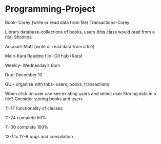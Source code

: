 # Programming-Project

Book- Corey (write or read data from file)
Transactions-Corey 

Library database-collections of books, users (this class would read from a file) Shontina

Account-Matt (write or read data from a file)

Main-Kara
Readme file- Git hub (Kara)

Weekly- Wednesday’s 6pm

Due: December 10

GUI- organize with tabs- users, books, transactions

When click on user can see existing users and select user 
Storing data in a file? Consider storing books and users 


11-17 functionality of classes

11-24 complete 50%

11-30 complete 100%

12-1 to 12-8 bugs and compilation

